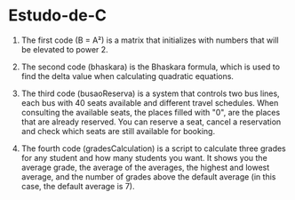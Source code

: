 # Estudo-de-C
1) The first code (B = A²) is a matrix that initializes with numbers that will be elevated to power 2.


2) The second code (bhaskara) is the Bhaskara formula, which is used to find the delta value when calculating quadratic equations.


3) The third code (busaoReserva) is a system that controls two bus lines, each bus with 40 seats available and different travel schedules. 
When consulting the available seats, the places filled with "0", are the places that are already reserved. 
You can reserve a seat, cancel a reservation and check which seats are still available for booking.


4) The fourth code (gradesCalculation) is a script to calculate three grades for any student and how many students you want. It shows you the average grade,
the average of the averages, the highest and lowest average, and the number of grades above the default average (in this case, the default average is 7).
